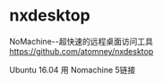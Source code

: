 # nxdesktop
NoMachine--超快速的远程桌面访问工具
https://github.com/atomney/nxdesktop


Ubuntu 16.04 用 Nomachine 5链接
